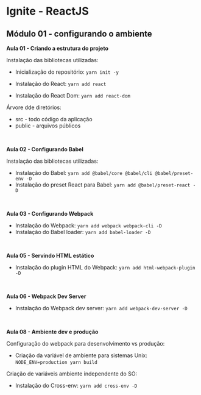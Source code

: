 # Ignite - ReactJS

## Módulo 01 - configurando o ambiente

**Aula 01 - Criando a estrutura do projeto**

Instalação das bibliotecas utilizadas:

- Inicialização do repositório: `yarn init -y`

- Instalação do React:  `yarn add react`

- Instalação do React Dom: `yarn add react-dom`

Árvore dde diretórios:
  - src - todo código da aplicação 
  - public - arquivos públicos
<br/>

**Aula 02 - Configurando Babel**

Instalação das bibliotecas utilizadas:

- Instalação do Babel: `yarn add @babel/core @babel/cli @babel/preset-env -D`
- Instalação do preset React para Babel: `yarn add @babel/preset-react -D`
<br/>

**Aula 03 - Configurando Webpack**
- Instalação do Webpack: `yarn add webpack webpack-cli -D`
- Instalação do Babel loader: `yarn add babel-loader -D`
<br/>

**Aula 05 - Servindo HTML estático**
- Instalação do plugin HTML do Webpack: `yarn add html-webpack-plugin -D`
<br />

**Aula 06 - Webpack Dev Server**
- Instalação do Webpack dev server: `yarn add webpack-dev-server -D`
<br/>


**Aula 08 - Ambiente dev e produção**

Configuração do webpack para desenvolvimento vs produção:
- Criação da variável de ambiente para sistemas Unix: `NODE_ENV=production yarn build`

Criação de variáveis ambiente independente do SO:
- Instalação do Cross-env: `yarn add cross-env -D`